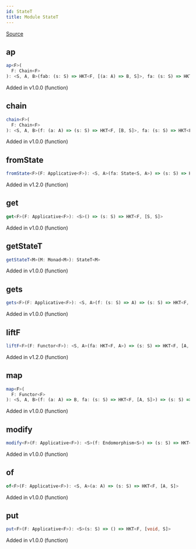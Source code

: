 ```yaml
---
id: StateT
title: Module StateT
---
```


[Source](https://github.com/gcanti/fp-ts/blob/master/src/StateT.ts)

## ap

```ts
ap<F>(
  F: Chain<F>
): <S, A, B>(fab: (s: S) => HKT<F, [(a: A) => B, S]>, fa: (s: S) => HKT<F, [A, S]>) => (s: S) => HKT<F, [B, S]>
```

Added in v1.0.0 (function)

## chain

```ts
chain<F>(
  F: Chain<F>
): <S, A, B>(f: (a: A) => (s: S) => HKT<F, [B, S]>, fa: (s: S) => HKT<F, [A, S]>) => (s: S) => HKT<F, [B, S]>
```

Added in v1.0.0 (function)

## fromState

```ts
fromState<F>(F: Applicative<F>): <S, A>(fa: State<S, A>) => (s: S) => HKT<F, [A, S]>
```

Added in v1.2.0 (function)

## get

```ts
get<F>(F: Applicative<F>): <S>() => (s: S) => HKT<F, [S, S]>
```

Added in v1.0.0 (function)

## getStateT

```ts
getStateT<M>(M: Monad<M>): StateT<M>
```

Added in v1.0.0 (function)

## gets

```ts
gets<F>(F: Applicative<F>): <S, A>(f: (s: S) => A) => (s: S) => HKT<F, [A, S]>
```

Added in v1.0.0 (function)

## liftF

```ts
liftF<F>(F: Functor<F>): <S, A>(fa: HKT<F, A>) => (s: S) => HKT<F, [A, S]>
```

Added in v1.2.0 (function)

## map

```ts
map<F>(
  F: Functor<F>
): <S, A, B>(f: (a: A) => B, fa: (s: S) => HKT<F, [A, S]>) => (s: S) => HKT<F, [B, S]>
```

Added in v1.0.0 (function)

## modify

```ts
modify<F>(F: Applicative<F>): <S>(f: Endomorphism<S>) => (s: S) => HKT<F, [void, S]>
```

Added in v1.0.0 (function)

## of

```ts
of<F>(F: Applicative<F>): <S, A>(a: A) => (s: S) => HKT<F, [A, S]>
```

Added in v1.0.0 (function)

## put

```ts
put<F>(F: Applicative<F>): <S>(s: S) => () => HKT<F, [void, S]>
```

Added in v1.0.0 (function)
